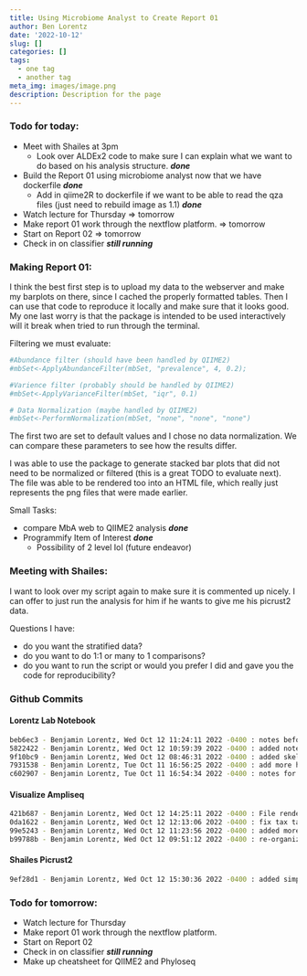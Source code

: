 ```yaml
---
title: Using Microbiome Analyst to Create Report 01
author: Ben Lorentz
date: '2022-10-12'
slug: []
categories: []
tags:
  - one tag
  - another tag
meta_img: images/image.png
description: Description for the page
---
```


### Todo for today:

- Meet with Shailes at 3pm
  - Look over ALDEx2 code to make sure I can explain what we want to do based on his analysis structure. ***done***
- Build the Report 01 using microbiome analyst now that we have dockerfile ***done***
  - Add in qiime2R to dockerfile if we want to be able to read the qza files (just need to rebuild image as 1.1) ***done*** 
- Watch lecture for Thursday => tomorrow
- Make report 01 work through the nextflow platform. => tomorrow
- Start on Report 02 => tomorrow
- Check in on classifier ***still running***

### Making Report 01: 

I think the best first step is to upload my data to the webserver and make my barplots on there, since I cached the properly formatted tables. Then I can use that code to reproduce it locally and make sure that it looks good. My one last worry is that the package is intended to be used interactively will it break when tried to run through the terminal.

Filtering we must evaluate:

```bash
#Abundance filter (should have been handled by QIIME2)
#mbSet<-ApplyAbundanceFilter(mbSet, "prevalence", 4, 0.2);

#Varience filter (probably should be handled by QIIME2)
#mbSet<-ApplyVarianceFilter(mbSet, "iqr", 0.1)

# Data Normalization (maybe handled by QIIME2)
#mbSet<-PerformNormalization(mbSet, "none", "none", "none")
```

The first two are set to default values and I chose no data normalization. We can compare these parameters to see how the results differ.

I was able to use the package to generate stacked bar plots that did not need to be normalized or filtered (this is a great TODO to evaluate next). The file was able to be rendered too into an HTML file, which really just represents the png files that were made earlier.

Small Tasks:
- compare MbA web to QIIME2 analysis ***done***
- Programmify Item of Interest ***done*** 
  - Possibility of 2 level IoI (future endeavor)


### Meeting with Shailes:

I want to look over my script again to make sure it is commented up nicely. I can offer to just run the analysis for him if he wants to give me his picrust2 data. 

Questions I have:

- do you want the stratified data?
- do you want to do 1:1 or many to 1 comparisons?
- do you want to run the script or would you prefer I did and gave you the code for reproducibility? 

### Github Commits

#### Lorentz Lab Notebook

```bash
beb6ec3 - Benjamin Lorentz, Wed Oct 12 11:24:11 2022 -0400 : notes before lunch
5822422 - Benjamin Lorentz, Wed Oct 12 10:59:39 2022 -0400 : added note about the params for MbA filtering
9f10bc9 - Benjamin Lorentz, Wed Oct 12 08:46:31 2022 -0400 : added skeleton for wednesday
7931538 - Benjamin Lorentz, Tue Oct 11 16:56:25 2022 -0400 : add more headings in
c602907 - Benjamin Lorentz, Tue Oct 11 16:54:34 2022 -0400 : notes for tuesday
```

#### Visualize Ampliseq

```bash
421b687 - Benjamin Lorentz, Wed Oct 12 14:25:11 2022 -0400 : File renders as well as I think It can for right now
0da1622 - Benjamin Lorentz, Wed Oct 12 12:13:06 2022 -0400 : fix tax table and a couple other issues
99e5243 - Benjamin Lorentz, Wed Oct 12 11:23:56 2022 -0400 : added more lines to MbA script want to try run without filtering
b99788b - Benjamin Lorentz, Wed Oct 12 09:51:12 2022 -0400 : re-organize the mba filed
```

#### Shailes Picrust2

```bash
9ef28d1 - Benjamin Lorentz, Wed Oct 12 15:30:36 2022 -0400 : added simple analysis for Shailes
```

### Todo for tomorrow: 

- Watch lecture for Thursday 
- Make report 01 work through the nextflow platform. 
- Start on Report 02 
- Check in on classifier ***still running***
- Make up cheatsheet for QIIME2 and Phyloseq